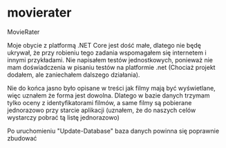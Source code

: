 # movierater
MovieRater

Moje obycie z platformą .NET Core jest dość małe, dlatego nie będę ukrywał, że przy robieniu tego zadania wspomagałem się internetem i innymi przykładami. Nie napisałem testów jednostkowych, ponieważ nie mam doświadczenia w pisaniu testów na platformie .net (Chociaż projekt dodałem, ale zaniechałem dalszego działania).

Nie do końca jasno było opisane w treści jak filmy mają być wyświetlane, więc uznałem że forma jest dowolna. Dlatego w bazie danych trzymam tylko oceny z identyfikatorami filmów, a same filmy są pobierane jednorazowo przy starcie aplikacji (uznałem, że do naszych celów wystarczy pobrać tą listę jednorazowo)

Po uruchomieniu "Update-Database" baza danych powinna się poprawnie zbudować
